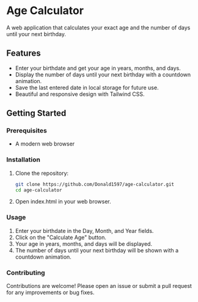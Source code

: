 # Age Calculator

A web application that calculates your exact age and the number of days until your next birthday.

## Features

- Enter your birthdate and get your age in years, months, and days.
- Display the number of days until your next birthday with a countdown animation.
- Save the last entered date in local storage for future use.
- Beautiful and responsive design with Tailwind CSS.

## Getting Started

### Prerequisites

- A modern web browser

### Installation

1. Clone the repository:

   ```bash
   git clone https://github.com/Donald1597/age-calculator.git
   cd age-calculator

   ```

2. Open index.html in your web browser.

### Usage

1. Enter your birthdate in the Day, Month, and Year fields.
2. Click on the "Calculate Age" button.
3. Your age in years, months, and days will be displayed.
4. The number of days until your next birthday will be shown with a countdown animation.

### Contributing

Contributions are welcome! Please open an issue or submit a pull request for any improvements or bug fixes.

